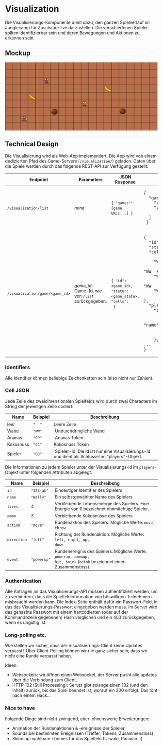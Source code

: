 # Visualization

Die Visualisierungs-Komponente dient dazu, den ganzen Spielverlauf im Junglecamp für Zuschauer live darzustellen. Die verschiedenen Spieler sollten identifizierbar sein und deren Bewegungen und Aktionen zu erkennen sein.

## Mockup

![Mockup](monkeys.jpg)

## Technical Design

Die Visualisierung wird als Web-App implementiert. Die App wird von einem dedizierten Pfad des Game-Servers (`/visualization/`) geladen. Daten über die Spiele werden durch das folgende REST-API zur Verfügung gestellt:

Endpoint | Parameters | JSON Response | Example
-------- | ---------- | ------------- | -------
`/visualization/list` | *none* | `{ "games": [game URLs...] }` | <pre>{<br/>  "games": [     "/visualization/game/123",<br/>    "/visualization/game/42" <br/>  ]<br/> }</pre>
`/visualization/game/<game_id>` | *game_id*: Game-Id, wie von `/list` zurückgegeben. | <code>{ "id": <game_id>, "state": <game_state>, "cells": <array of strings> }</code> | <pre>{<br/>  "id": "123",<br/>  "state": "playing",<br/>  "cells": [ <br/>    "WWWWWWWWWWWWWWWWWWWWWWW",<br/>    "WW  PP               WW",<br/>    "WW             12    WW",<br/>    "WW    08  CC         WW",<br/>    "WWWWWWWWWWWWWWWWWWWWWWW"<br/>  ],<br/>  "players": {<br/>     "12": {<br/>      "id": "123",<br/>      "name": "Wally",<br/>      "lives": 3,<br/>      "ammo": 2<br/>     }, ...<br/>}</pre>

### Identifiers
Alle Identifier können beliebige Zeichenketten sein (also nicht nur Zahlen).

### Cell JSON
Jede Zelle des zweidimensionalen Spielfelds wird durch zwei Characters im String der jeweiligen Zeile codiert:

Name | Beispiel | Beschreibung
---- | -------- | ------------
leer | `"  "` | Leere Zelle
Wand | `"WW"` | Undurchdringliche Wand
Ananas | `"PP"` | Ananas Token
Kokosnuss | `"CC"` | Kokosnuss Token
Spieler | `"08"` | Spieler-Id. Die Id ist nur eine Visualisierungs-Id und dient als Schlüssel im "players"-Objekt.

Die Informationen zu jedem Spieler unter der Visualisierungs-Id im `players`-Objekt unter folgenden Attributen abgelegt:

Name | Beispiel | Beschreibung
---- | -------- | ------------
`id` | `"123-ab"` | Eindeutiger Identifier des Spielers
`name` | `"Wally"` | Ein selbstgewählter Name des Spielers
`lives` | 4 | Verbleibende Lebensenergie des Spielers. Eine Energie von 0 bezeichnet ohnmächtige Spieler.
`ammo` | 3 | Verbleibende Kokosnüsse des Spielers.
`action`| `"move"` | Rundenaktion des Spielers. Mögliche Werte: <code>move, throw</code>
`direction` | `"left"` | Richtung der Rundenaktion. Mögliche Werte: <code>left, right, up, down</code>
`event` | `"powerup"` | Rundenereignis des Spielers. Mögliche Werte: <code>powerup, ammoup, hit, boink</code> (`boink` bezeichnet einen Zusammenstoss)

### Authentication

Alle Anfragen an das Visualisierungs-API müssen authentifiziert werden, um zu verhindern, dass die Spielfeldinformation von böswilligen Teilnehmern misbraucht werden kann. Die Index-Seite enthält dafür ein Passwort-Feld, in das das Visualisierungs-Passwort eingegeben werden muss. Im Server wird das gehashte Passwort mit einem hartcodierten (oder auf der Kommandozeile gegebenen) Hash verglichen und ein 403 zurückgegeben, wenn es ungültig ist.

### Long-polling etc.

Wie stellen wir sicher, dass der Visualisierungs-Client keine Updates verpasst? Über Client-Polling können wir nie ganz sicher sein, dass wir nicht eine Runde verpasst haben.

Ideen:
* Websockets: wir öffnen einen Websocket, der Server pusht alle updates über die Verbindung zum Client.
* HTTP 102 (Still Processing): Server gibt solange einen 102 (und den Inhalt) zurück, bis das Spiel beendet ist, worauf ein 200 erfolgt. Das tönt nach einem Hack...

### Nice to have

Folgende Dinge sind nicht zwingend, aber lohnenswerte Erweiterungen:
* Animation der Rundenaktionen & -ereignisse der Spieler
* Sounds bei bestimmten Ereignissen (Treffer, Tokens, Zusammenstoss)
* Skinning: wählbare Themes für das Spielfeld (Urwald, Pacman...)
